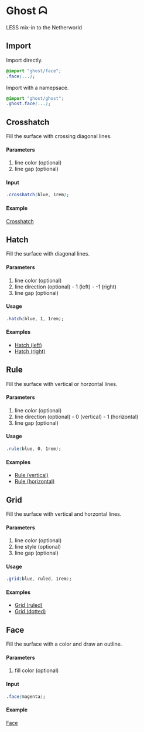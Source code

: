Ghost ᗣ
=======
LESS mix-in to the Netherworld

Import
------
Import directly.
```css
@import "ghost/face";
.face(...);
```
Import with a namepsace.
```css
@import "ghost/ghost";
.ghost.face(...);
```

Crosshatch
----------
Fill the surface with crossing diagonal lines.

#### Parameters
  1. line color (optional)
  1. line gap (optional)

#### Input
```css
.crosshatch(blue, 1rem);
```
#### Example
[Crosshatch](http://s.codepen.io/tappily/debug/EyJEOj#crosshatch)

Hatch
-----
Fill the surface with diagonal lines.

#### Parameters
  1. line color (optional)
  1. line direction (optional)
    - 1 (left)
    - -1 (right)
  1. line gap (optional)

#### Usage
```css
.hatch(blue, 1, 1rem);
```
#### Examples
- [Hatch (left)](http://s.codepen.io/tappily/debug/EyJEOj#hatch-left)
- [Hatch (right)](http://s.codepen.io/tappily/debug/EyJEOj#hatch-right)

Rule
----
Fill the surface with vertical or horzontal lines.

#### Parameters
  1. line color (optional)
  1. line direction (optional)
    - 0 (vertical)
    - 1 (horizontal)
  1. line gap (optional)

#### Usage
```css
.rule(blue, 0, 1rem);
```
#### Examples
- [Rule (vertical)](http://s.codepen.io/tappily/debug/EyJEOj#rule-vertical)
- [Rule (horizontal)](http://s.codepen.io/tappily/debug/EyJEOj#rule-horizontal)

Grid
----
Fill the surface with vertical and horzontal lines.

#### Parameters
  1. line color (optional)
  1. line style (optional)
  1. line gap (optional)

#### Usage
```css
.grid(blue, ruled, 1rem);
```
#### Examples
- [Grid (ruled)](http://s.codepen.io/tappily/debug/EyJEOj#grid-ruled)
- [Grid (dotted)](http://s.codepen.io/tappily/debug/EyJEOj#grid-dotted)

Face
----
Fill the surface with a color and draw an outline.

#### Parameters
  1. fill color (optional)

#### Input
```css
.face(magenta);
```
#### Example
[Face](http://s.codepen.io/tappily/debug/EyJEOj#face)

